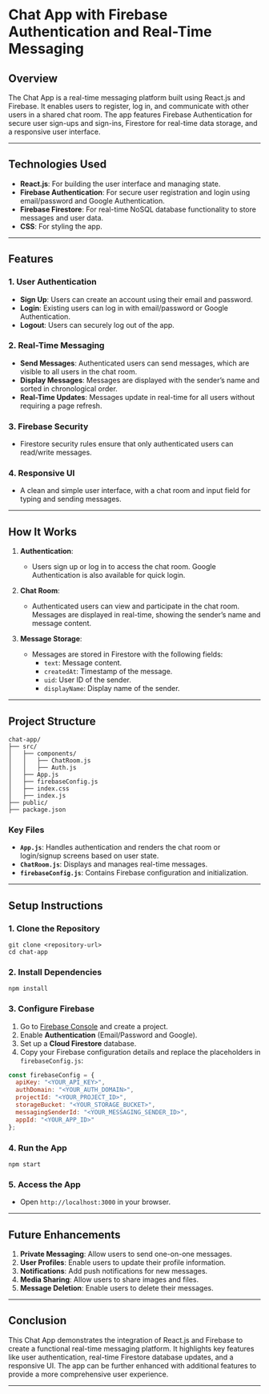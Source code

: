 # Chat App with Firebase Authentication and Real-Time Messaging

## **Overview**
The Chat App is a real-time messaging platform built using React.js and Firebase. It enables users to register, log in, and communicate with other users in a shared chat room. The app features Firebase Authentication for secure user sign-ups and sign-ins, Firestore for real-time data storage, and a responsive user interface.

---

## **Technologies Used**
- **React.js**: For building the user interface and managing state.
- **Firebase Authentication**: For secure user registration and login using email/password and Google Authentication.
- **Firebase Firestore**: For real-time NoSQL database functionality to store messages and user data.
- **CSS**: For styling the app.

---

## **Features**

### **1. User Authentication**
- **Sign Up**: Users can create an account using their email and password.
- **Login**: Existing users can log in with email/password or Google Authentication.
- **Logout**: Users can securely log out of the app.

### **2. Real-Time Messaging**
- **Send Messages**: Authenticated users can send messages, which are visible to all users in the chat room.
- **Display Messages**: Messages are displayed with the sender’s name and sorted in chronological order.
- **Real-Time Updates**: Messages update in real-time for all users without requiring a page refresh.

### **3. Firebase Security**
- Firestore security rules ensure that only authenticated users can read/write messages.

### **4. Responsive UI**
- A clean and simple user interface, with a chat room and input field for typing and sending messages.

---

## **How It Works**

1. **Authentication**:
   - Users sign up or log in to access the chat room. Google Authentication is also available for quick login.

2. **Chat Room**:
   - Authenticated users can view and participate in the chat room. Messages are displayed in real-time, showing the sender’s name and message content.

3. **Message Storage**:
   - Messages are stored in Firestore with the following fields:
     - `text`: Message content.
     - `createdAt`: Timestamp of the message.
     - `uid`: User ID of the sender.
     - `displayName`: Display name of the sender.

---

## **Project Structure**

```
chat-app/
├── src/
│   ├── components/
│   │   ├── ChatRoom.js
│   │   ├── Auth.js
│   ├── App.js
│   ├── firebaseConfig.js
│   ├── index.css
│   ├── index.js
├── public/
├── package.json
```

### **Key Files**
- **`App.js`**: Handles authentication and renders the chat room or login/signup screens based on user state.
- **`ChatRoom.js`**: Displays and manages real-time messages.
- **`firebaseConfig.js`**: Contains Firebase configuration and initialization.

---

## **Setup Instructions**

### **1. Clone the Repository**
```
git clone <repository-url>
cd chat-app
```

### **2. Install Dependencies**
```
npm install
```

### **3. Configure Firebase**
1. Go to [Firebase Console](https://console.firebase.google.com/) and create a project.
2. Enable **Authentication** (Email/Password and Google).
3. Set up a **Cloud Firestore** database.
4. Copy your Firebase configuration details and replace the placeholders in `firebaseConfig.js`:
```javascript
const firebaseConfig = {
  apiKey: "<YOUR_API_KEY>",
  authDomain: "<YOUR_AUTH_DOMAIN>",
  projectId: "<YOUR_PROJECT_ID>",
  storageBucket: "<YOUR_STORAGE_BUCKET>",
  messagingSenderId: "<YOUR_MESSAGING_SENDER_ID>",
  appId: "<YOUR_APP_ID>"
};
```

### **4. Run the App**
```
npm start
```

### **5. Access the App**
- Open `http://localhost:3000` in your browser.

---

## **Future Enhancements**
1. **Private Messaging**: Allow users to send one-on-one messages.
2. **User Profiles**: Enable users to update their profile information.
3. **Notifications**: Add push notifications for new messages.
4. **Media Sharing**: Allow users to share images and files.
5. **Message Deletion**: Enable users to delete their messages.

---

## **Conclusion**
This Chat App demonstrates the integration of React.js and Firebase to create a functional real-time messaging platform. It highlights key features like user authentication, real-time Firestore database updates, and a responsive UI. The app can be further enhanced with additional features to provide a more comprehensive user experience.

---



